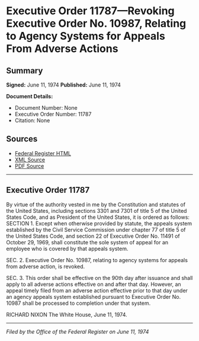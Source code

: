 # Executive Order 11787—Revoking Executive Order No. 10987, Relating to Agency Systems for Appeals From Adverse Actions

## Summary

**Signed:** June 11, 1974
**Published:** June 11, 1974

**Document Details:**
- Document Number: None
- Executive Order Number: 11787
- Citation: None

## Sources
- [Federal Register HTML](https://www.presidency.ucsb.edu/documents/executive-order-11787-revoking-executive-order-no-10987-relating-agency-systems-for)
- [XML Source](None)
- [PDF Source](None)

---

## Executive Order 11787

By virtue of the authority vested in me by the Constitution and statutes of the United States, including sections 3301 and 7301 of title 5 of the United States Code, and as President of the United States, it is ordered as follows:
SECTION 1. Except when otherwise provided by statute, the appeals system established by the Civil Service Commission under chapter 77 of title 5 of the United States Code, and section 22 of Executive Order No. 11491 of October 29, 1969, shall constitute the sole system of appeal for an employee who is covered by that appeals system.

SEC. 2. Executive Order No. 10987, relating to agency systems for appeals from adverse action, is revoked.

SEC. 3. This order shall be effective on the 90th day after issuance and shall apply to all adverse actions effective on and after that day. However, an appeal timely filed from an adverse action effective prior to that day under an agency appeals system established pursuant to Executive Order No. 10987 shall be processed to completion under that system.

RICHARD NIXON
The White House,
June 11, 1974.

---

*Filed by the Office of the Federal Register on June 11, 1974*
